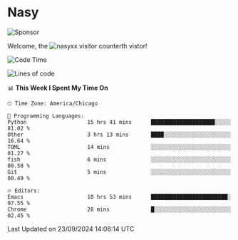 # Nasy

<!--
<p align="center">
<img height="200" src="https://github-readme-stats.vercel.app/api?username=nasyxx&count_private=true&show_icons=true&theme=dracula&include_all_commits=true"/>
<img height="200" src="https://github-readme-stats.vercel.app/api/top-langs/?username=nasyxx&theme=dracula&hide=html,jupyter+notebook&count_private=true&show_icons=true"/>
</p>

  
----------------
-->

![Sponsor](https://img.shields.io/static/v1.svg?label=Sponsor&message=%E2%9D%A4&logo=GitHub&style=flat&color=pink)
 
Welcome, the ![nasyxx visitor counter](https://count.getloli.com/get/@nasyxx?theme=rule34)th vistor!
 
<!--START_SECTION:waka-->
![Code Time](http://img.shields.io/badge/Code%20Time-4%2C654%20hrs%2038%20mins-blue)

![Lines of code](https://img.shields.io/badge/From%20Hello%20World%20I%27ve%20Written-0%20lines%20of%20code-blue)

📊 **This Week I Spent My Time On** 

```text
🕑︎ Time Zone: America/Chicago

💬 Programming Languages: 
Python                   15 hrs 41 mins      ████████████████████░░░░░   81.02 % 
Other                    3 hrs 13 mins       ████░░░░░░░░░░░░░░░░░░░░░   16.64 % 
TOML                     14 mins             ░░░░░░░░░░░░░░░░░░░░░░░░░   01.27 % 
fish                     6 mins              ░░░░░░░░░░░░░░░░░░░░░░░░░   00.58 % 
Git                      5 mins              ░░░░░░░░░░░░░░░░░░░░░░░░░   00.49 % 

🔥 Editors: 
Emacs                    18 hrs 53 mins      ████████████████████████░   97.55 % 
Chrome                   28 mins             █░░░░░░░░░░░░░░░░░░░░░░░░   02.45 % 
```


 Last Updated on 23/09/2024 14:06:14 UTC
<!--END_SECTION:waka-->

<!-- ![visitors](https://visitor-badge.laobi.icu/badge?page_id=nasyxx.nasyxx) -->
